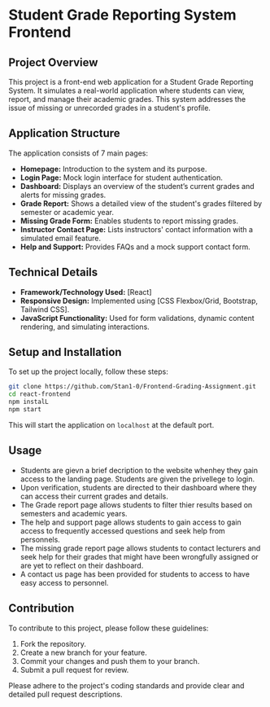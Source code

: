 # Student Grade Reporting System Frontend

## Project Overview

This project is a front-end web application for a Student Grade Reporting System. It simulates a real-world application where students can view, report, and manage their academic grades. This system addresses the issue of missing or unrecorded grades in a student's profile.

## Application Structure

The application consists of 7 main pages:

- **Homepage:** Introduction to the system and its purpose.
- **Login Page:** Mock login interface for student authentication.
- **Dashboard:** Displays an overview of the student’s current grades and alerts for missing grades.
- **Grade Report:** Shows a detailed view of the student's grades filtered by semester or academic year.
- **Missing Grade Form:** Enables students to report missing grades.
- **Instructor Contact Page:** Lists instructors' contact information with a simulated email feature.
- **Help and Support:** Provides FAQs and a mock support contact form.

## Technical Details

- **Framework/Technology Used:** [React]
- **Responsive Design:** Implemented using [CSS Flexbox/Grid, Bootstrap, Tailwind CSS].
- **JavaScript Functionality:** Used for form validations, dynamic content rendering, and simulating interactions.

## Setup and Installation

To set up the project locally, follow these steps:

```bash
git clone https://github.com/Stan1-0/Frontend-Grading-Assignment.git
cd react-frontend
npm instalL
npm start
```

This will start the application on `localhost` at the default port.

## Usage

- Students are gievn a brief decription to the website whenhey they gain access to the landing page. Students are given the privellege to login.
- Upon verification, students are directed to their dashboard where they can access their current grades and details.
- The Grade report page allows students to filter thier results based on semesters and academic years.
- The help and support page allows students to gain access to gain access to frequently accessed questions and seek help from personnels.
- The missing grade report page allows students to contact lecturers and seek help for their grades that might have been wrongfully assigned or are yet to reflect on their dashboard.
- A contact us page has been provided for students to access to have easy access to personnel.

## Contribution

To contribute to this project, please follow these guidelines:

1. Fork the repository.
2. Create a new branch for your feature.
3. Commit your changes and push them to your branch.
4. Submit a pull request for review.

Please adhere to the project's coding standards and provide clear and detailed pull request descriptions.
